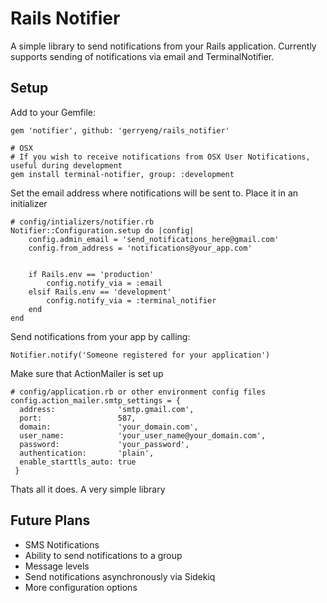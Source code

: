 Rails Notifier
==============

A simple library to send notifications from your Rails application. Currently supports sending of notifications via email and TerminalNotifier.

## Setup

Add to your Gemfile:

	gem 'notifier', github: 'gerryeng/rails_notifier'

	# OSX
	# If you wish to receive notifications from OSX User Notifications, useful during development
	gem install terminal-notifier, group: :development


Set the email address where notifications will be sent to. Place it in an initializer

	# config/intializers/notifier.rb
	Notifier::Configuration.setup do |config|
		config.admin_email = 'send_notifications_here@gmail.com'
		config.from_address = 'notifications@your_app.com'


		if Rails.env == 'production'
			config.notify_via = :email
		elsif Rails.env == 'development'
			config.notify_via = :terminal_notifier
		end
	end

Send notifications from your app by calling:

	Notifier.notify('Someone registered for your application')


Make sure that ActionMailer is set up

    # config/application.rb or other environment config files
    config.action_mailer.smtp_settings = {
      address:              'smtp.gmail.com',
      port:                 587,
      domain:               'your_domain.com',
      user_name:            'your_user_name@your_domain.com',
      password:             'your_password',
      authentication:       'plain',
      enable_starttls_auto: true
     }


Thats all it does. A very simple library

## Future Plans

* SMS Notifications
* Ability to send notifications to a group
* Message levels
* Send notifications asynchronously via Sidekiq
* More configuration options